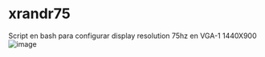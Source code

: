 # xrandr75
Script en bash para configurar display resolution 75hz en VGA-1 1440X900
![image](https://github.com/user-attachments/assets/a2e71d36-6950-4d0a-ac78-c229d71b58ba)
